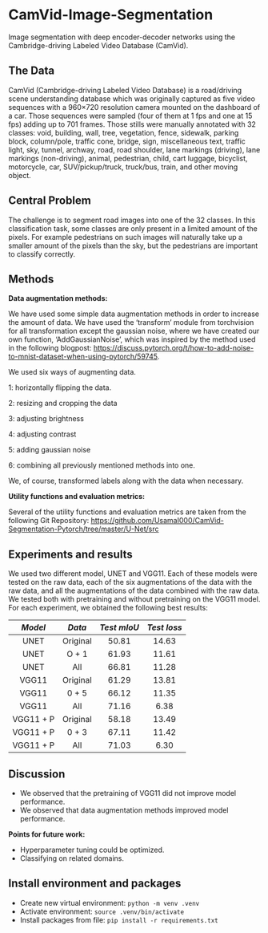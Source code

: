 # CamVid-Image-Segmentation
Image segmentation with deep encoder-decoder networks using the Cambridge-driving Labeled Video Database (CamVid). 


## The Data

CamVid (Cambridge-driving Labeled Video Database) is a road/driving scene understanding database which was originally captured as five video sequences with a 960×720 resolution camera mounted on the dashboard of a car. Those sequences were sampled (four of them at 1 fps and one at 15 fps) adding up to 701 frames. Those stills were manually annotated with 32 classes: void, building, wall, tree, vegetation, fence, sidewalk, parking block, column/pole, traffic cone, bridge, sign, miscellaneous text, traffic light, sky, tunnel, archway, road, road shoulder, lane markings (driving), lane markings (non-driving), animal, pedestrian, child, cart luggage, bicyclist, motorcycle, car, SUV/pickup/truck, truck/bus, train, and other moving object. 

## Central Problem

The challenge is to segment road images into one of the 32 classes. In this classification task, some classes are only present in a limited amount of the pixels. For example pedestrians on such images will naturally take up a smaller amount of the pixels than the sky, but the pedestrians are important to classify correctly.

## Methods

**Data augmentation methods:**

We have used some simple data augmentation methods in order to increase the amount of data.  We have used the ‘transform’ module from torchvision for all transformation except the gaussian noise, where we have created our own function, ‘AddGaussianNoise’, which was inspired by the method used in the following blogpost: 
https://discuss.pytorch.org/t/how-to-add-noise-to-mnist-dataset-when-using-pytorch/59745.

We used six ways of augmenting data. 

1: horizontally flipping the data.

2: resizing and cropping the data

3: adjusting brightness

4: adjusting contrast

5: adding gaussian noise

6: combining all previously mentioned methods into one. 

We, of course, transformed labels along with the data when necessary.

**Utility functions and evaluation metrics:** 

Several of the utility functions and evaluation metrics are taken from the following Git Repository: https://github.com/UsamaI000/CamVid-Segmentation-Pytorch/tree/master/U-Net/src 

## Experiments and results

We used two different model, UNET and VGG11. Each of these models were tested on the raw data, each of the six augmentations of the data with the raw data, and all the augmentations of the data combined with the raw data. We tested both with pretraining and without pretraining on the VGG11 model.
For each experiment, we obtained the following best results:

| *Model* 	| *Data* 	| *Test mIoU* 	| *Test loss* 	|
|:---------:	|:--------:	|:-------------:	|:-------------:	|
|    UNET   	| Original 	|      50.81         	|   14.63            	|
|    UNET   	|   O + 1  	|     61.93     	|     11.61     	|
|    UNET   	|    All   	|     66.81     	|      11.28         	|
|   VGG11   	| Original 	|     61.29      	|      13.81            	|
|   VGG11   	|   0 + 5  	|     66.12          	|       11.35        	|
|   VGG11   	|    All   	|     71.16            	|       6.38        	|
| VGG11 + P 	| Original 	|     58.18          	|      13.49         	|
| VGG11 + P 	|   0 + 3  	|     67.11          	|      11.42         	|
| VGG11 + P 	|    All   	|     71.03           	|      6.30         	|

## Discussion

- We observed that the pretraining of VGG11 did not improve model performance.
- We observed that data augmentation methods improved model performance.

**Points for future work:**

- Hyperparameter tuning could be optimized. 
- Classifying on related domains. 


## Install environment and packages

- Create new virtual environment: `python -m venv .venv`
- Activate environment: `source .venv/bin/activate`
- Install packages from file: `pip install -r requirements.txt`

